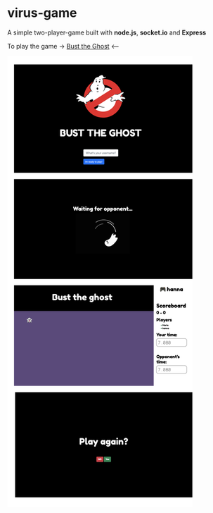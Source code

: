 # virus-game

A simple two-player-game built with <b>node.js</b>, <b>socket.io</b> and <b>Express</b> 

To play the game -> <a href="https://bust-the-ghosts.herokuapp.com/">Bust the Ghost</a> <-- 


<img src="https://github.com/marialundhammar/ghost-game/blob/main/ps-ghostGame.png" alt="printscreen of the game">

